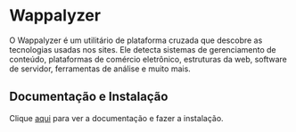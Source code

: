 # Wappalyzer

O Wappalyzer é um utilitário de plataforma cruzada que descobre as tecnologias usadas nos sites. Ele detecta sistemas de gerenciamento de conteúdo, plataformas de comércio eletrônico, estruturas da web, software de servidor, ferramentas de análise e muito mais.

## Documentação e Instalação

Clique [aqui](https://chrome.google.com/webstore/detail/wappalyzer/gppongmhjkpfnbhagpmjfkannfbllamg?hl=pt-BR) para ver a documentação e fazer a instalação.
